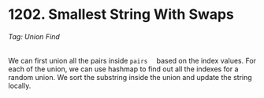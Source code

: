 # 1202. Smallest String With Swaps

###### Tag: Union Find

We can first union all the pairs inside `pairs  ` based on the index values. For each of the union, we can use hashmap to find out all the indexes for a random union. We sort the substring inside the union and update the string locally. 